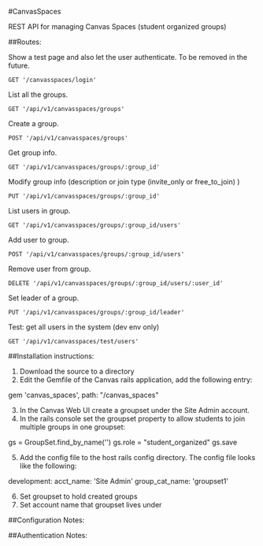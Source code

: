 #CanvasSpaces

REST API for managing Canvas Spaces (student organized groups)

##Routes:

Show a test page and also let the user authenticate. To be removed in the future.

```
GET '/canvasspaces/login'
```

List all the groups.

```
GET '/api/v1/canvasspaces/groups'
```

Create a group.

```
POST '/api/v1/canvasspaces/groups'
```

Get group info.

```
GET '/api/v1/canvasspaces/groups/:group_id'
```

Modify group info (description or join type (invite_only or free_to_join) )

```
PUT '/api/v1/canvasspaces/groups/:group_id'
```

List users in group.

```
GET '/api/v1/canvasspaces/groups/:group_id/users'
```

Add user to group.

```
POST '/api/v1/canvasspaces/groups/:group_id/users'
```

Remove user from group.

```
DELETE '/api/v1/canvasspaces/groups/:group_id/users/:user_id'
```

Set leader of a group.

```
PUT '/api/v1/canvasspaces/groups/:group_id/leader'
```

Test: get all users in the system (dev env only)

```
GET '/api/v1/canvasspaces/test/users'
```

##Installation instructions:

1. Download the source to a directory
2. Edit the Gemfile of the Canvas rails application, add the following entry:

  gem 'canvas_spaces', path: "<absolute path to canvas_spaces dir>/canvas_spaces"

3. In the Canvas Web UI create a groupset under the Site Admin account.
4. In the rails console set the groupset property to allow students to join multiple groups in one groupset:

  gs = GroupSet.find_by_name('<name of groupset>')
  gs.role = "student_organized"
  gs.save

5. Add the config file to the host rails config directory. The config file looks like the following:

  development:
    acct_name: 'Site Admin'
    group_cat_name: 'groupset1'

6. Set groupset to hold created groups
7. Set account name that groupset lives under

##Configuration Notes:

##Authentication Notes:
